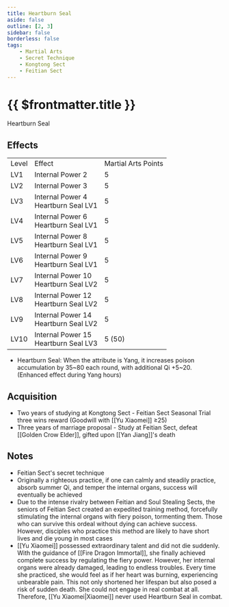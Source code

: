 ```yaml
---
title: Heartburn Seal
aside: false
outline: [2, 3]
sidebar: false
borderless: false
tags:
    - Martial Arts
    - Secret Technique
    - Kongtong Sect
    - Feitian Sect
---
```


# {{ $frontmatter.title }}

<BookItemIcon :size="`medium`" :needLink="false" :no="7009"></BookItemIcon>

Heartburn Seal
<br clear="all" />

## Effects

<table>
    <tr>
        <td>Level</td>
        <td>Effect</td>
        <td>Martial Arts Points</td>
    </tr>
    <tr>
        <td>LV1</td>
        <td>Internal Power 2</td>
        <td>5</td>
    </tr>
    <tr>
        <td>LV2</td>
        <td>Internal Power 3</td>
        <td>5</td>
    </tr>
    <tr>
        <td>LV3</td>
        <td>Internal Power 4<br>Heartburn Seal LV1</td>
        <td>5</td>
    </tr>
    <tr>
        <td>LV4</td>
        <td>Internal Power 6<br>Heartburn Seal LV1</td>
        <td>5</td>
    </tr>
    <tr>
        <td>LV5</td>
        <td>Internal Power 8<br>Heartburn Seal LV1</td>
        <td>5</td>
    </tr>
    <tr>
        <td>LV6</td>
        <td>Internal Power 9<br>Heartburn Seal LV1</td>
        <td>5</td>
    </tr>
    <tr>
        <td>LV7</td>
        <td>Internal Power 10<br>Heartburn Seal LV2</td>
        <td>5</td>
    </tr>
    <tr>
        <td>LV8</td>
        <td>Internal Power 12<br>Heartburn Seal LV2</td>
        <td>5</td>
    </tr>
    <tr>
        <td>LV9</td>
        <td>Internal Power 14<br>Heartburn Seal LV2</td>
        <td>5</td>
    </tr>
    <tr>
        <td>LV10</td>
        <td>Internal Power 15<br>Heartburn Seal LV3</td>
        <td>5 (50)</td>
    </tr>
</table>

-   Heartburn Seal: When the attribute is Yang, it increases poison accumulation by 35~80 each round, with additional Qi +5~20. (Enhanced effect during Yang hours)

## Acquisition

-   Two years of studying at Kongtong Sect - Feitian Sect Seasonal Trial three wins reward (Goodwill with [[Yu Xiaomei]] ≥25)
-   Three years of marriage proposal - Study at Feitian Sect, defeat [[Golden Crow Elder]], gifted upon [[Yan Jiang]]'s death

## Notes

-   Feitian Sect's secret technique
-   Originally a righteous practice, if one can calmly and steadily practice, absorb summer Qi, and temper the internal organs, success will eventually be achieved
-   Due to the intense rivalry between Feitian and Soul Stealing Sects, the seniors of Feitian Sect created an expedited training method, forcefully stimulating the internal organs with fiery poison, tormenting them. Those who can survive this ordeal without dying can achieve success. However, disciples who practice this method are likely to have short lives and die young in most cases
-   [[Yu Xiaomei]] possessed extraordinary talent and did not die suddenly. With the guidance of [[Fire Dragon Immortal]], she finally achieved complete success by regulating the fiery power. However, her internal organs were already damaged, leading to endless troubles. Every time she practiced, she would feel as if her heart was burning, experiencing unbearable pain. This not only shortened her lifespan but also posed a risk of sudden death. She could not engage in real combat at all. Therefore, [[Yu Xiaomei|Xiaomei]] never used Heartburn Seal in combat.